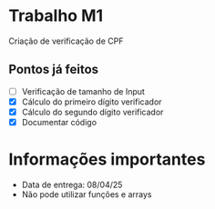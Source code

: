 # Trabalho M1
Criação de verificação de CPF
## Pontos já feitos
- [ ] Verificação de tamanho de Input
- [X] Cálculo do primeiro dígito verificador
- [X] Cálculo do segundo dígito verificador
- [X] Documentar código
# Informações importantes
- Data de entrega: 08/04/25
- Não pode utilizar funções e arrays
